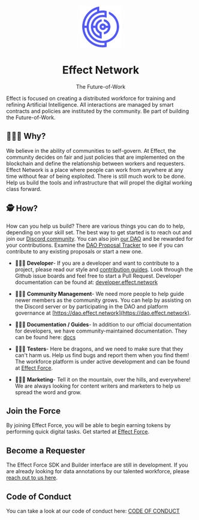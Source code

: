 <p align="center"><img src="logo.png" width="112px"></p>

<h1 align="center">Effect Network</h1>

<p align="center">The Future-of-Work</p>

Effect is focused on creating a distributed workforce for training and refining Artificial Intelligence. 
All interactions are managed by smart contracts and policies are instituted by the community. 
Be part of building the Future-of-Work.

## 🤷🏽‍♀️ Why?

We believe in the ability of communities to self-govern. At Effect, the
community decides on fair and just policies that are implemented on the
blockchain and define the relationship between workers and requesters. Effect
Network is a place where people can work from anywhere at any time without fear
of being exploited. There is still much work to be done. Help us build the tools
and infrastructure that will propel the digital working class forward.

## 🕵 How?

How can you help us build? There are various things you can do to help,
depending on your skill set. The best way to get started is to reach out and
join our [Discord community](https://discord.gg/effectnetwork). You can also join
[our DAO](https://dao.effect.network) and be rewarded for your
contributions. Examine the [DAO Proposal
Tracker](https://effect-dao-docs.gitbook.io/proposal-tracker/) to see if you can
contribute to any existing proposals or start a new one.


- 👩🏻‍💻 **Developer**- If you are a developer and want to contribute to a
  project, please read our style and [contribution
  guides](.github/CONTRIBUTING.md). Look
  through the Github issue boards and feel free to start a Pull Request. Developer documentation can be found at: [developer.effect.network](https://developer.effect.network)

- 👨🏻‍🚒 **Community Management**- We need more people to help guide newer
  members as the community grows. You can help by assisting on the Discord
  server or by participating in the DAO and platform governance at
  [https://dao.effect.network](https://dao.effect.network).

- 👩🏻‍🍳 **Documentation / Guides**- In addition to our official documentation
  for developers, we have community-maintained documentation. They can be found
  here: [docs](https://effect-dao-docs.gitbook.io/dao-guides/)

- 👩🏿‍🏭 **Testers**- Here be dragons, and we need to make sure that they can't
  harm us. Help us find bugs and report them when you find them! The workforce
  platform is under active development and can be found at
  [Effect Force](https://app.effect.network).

- 👩🏾‍🚀 **Marketing**- Tell it on the mountain, over the hills, and everywhere!
  We are always looking for content writers and marketers to help us spread the
  word and grow.

## Join the Force

By joining Effect Force, you will be able to begin earning tokens by performing
quick digital tasks. Get started at
[Effect Force](https://app.effect.network).

## Become a Requester

The Effect Force SDK and Builder interface are still in development. If you are
already looking for data annotations by our talented workforce, please [reach
out to us here](https://form.typeform.com/to/XpQoFq).

## Code of Conduct

You can take a look at our code of conduct here: [CODE OF
CONDUCT](.github/CODE_OF_CONDUCT.md)

